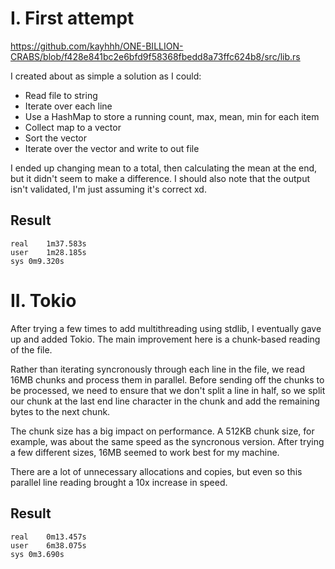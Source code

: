 # I. First attempt

https://github.com/kayhhh/ONE-BILLION-CRABS/blob/f428e841bc2e6bfd9f58368fbedd8a73ffc624b8/src/lib.rs

I created about as simple a solution as I could:

- Read file to string
- Iterate over each line
- Use a HashMap to store a running count, max, mean, min for each item
- Collect map to a vector
- Sort the vector
- Iterate over the vector and write to out file

I ended up changing mean to a total, then calculating the mean at the end, but it didn't seem to make a difference.
I should also note that the output isn't validated, I'm just assuming it's correct xd.

## Result

```
real	1m37.583s
user	1m28.185s
sys	0m9.320s
```

# II. Tokio

After trying a few times to add multithreading using stdlib, I eventually gave up and added Tokio.
The main improvement here is a chunk-based reading of the file.

Rather than iterating syncronously through each line in the file, we read 16MB chunks and process them in parallel.
Before sending off the chunks to be processed, we need to ensure that we don't split a line in half, so we split our chunk
at the last end line character in the chunk and add the remaining bytes to the next chunk.

The chunk size has a big impact on performance.
A 512KB chunk size, for example, was about the same speed as the syncronous version.
After trying a few different sizes, 16MB seemed to work best for my machine.

There are a lot of unnecessary allocations and copies, but even so this parallel line reading brought a 10x increase in speed.

## Result

```
real	0m13.457s
user	6m38.075s
sys	0m3.690s
```
